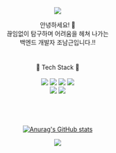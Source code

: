 <!-- ### Hi there 👋 -->
<div align="center">
<img src="https://capsule-render.vercel.app/api?type=Waving&color=gradient&height=250&section=header&text=welcome!%20my%20zone&fontSize=80" />


안녕하세요! 🌱<br>
끊임없이 탐구하며 어려움을 헤쳐 나가는<br>
백엔드 개발자 조남근입니다.!!
  
#

📌 Tech Stack 📌
<br/><br/>
<img src="https://img.shields.io/badge/JAVA-007396?style=for-the-badge&logo=java&logoColor=white"/>
<img src="https://img.shields.io/badge/MySQL-4479A1?style=for-the-badge&logo=MySQL&logoColor=white"/>
<img src="https://img.shields.io/badge/Spring-6DB33F?style=for-the-badge&logo=Spring&logoColor=white"/>
<img src="https://img.shields.io/badge/Springboot-6DB33F?style=for-the-badge&logo=Springboot&logoColor=white"/>
<br/>
<img src="https://img.shields.io/badge/JPA-848462?style=for-the-badge&logo=JPA&logoColor=white"/>
<img src="https://img.shields.io/badge/Amazon AWS-232F3E?style=for-the-badge&logo=Amazon AWS&logoColor=white"/>
  
#
<br/>

[![Anurag's GitHub stats](https://github-readme-stats.vercel.app/api?username=wolveshowl&show_icons=true&theme=buefy&show_owner=true&theme=buefy)](https://github.com/anuraghazra/github-readme-stats)
  
<!-- [![Top Langs](https://github-readme-stats.vercel.app/api/top-langs/?username=wolveshowl)](https://github.com/anuraghazra/github-readme-stats) -->
  
<a href="https://hits.seeyoufarm.com"><img src="https://hits.seeyoufarm.com/api/count/incr/badge.svg?url=https%3A%2F%2Fgithub.com%2Fgjbae1212%2Fwolveshowl&count_bg=%2379C83D&title_bg=%23555555&icon=&icon_color=%23E7E7E7&title=hits&edge_flat=false"/></a>

</div>

